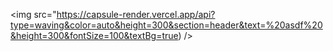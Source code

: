 <img src="https://capsule-render.vercel.app/api?type=waving&color=auto&height=300&section=header&text=%20asdf%20&height=300&fontSize=100&textBg=true) />

